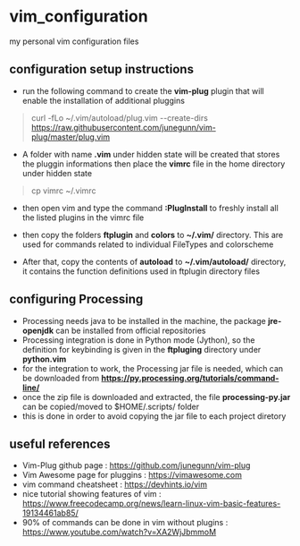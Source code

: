 # vim_configuration
my personal vim configuration files

## configuration setup instructions
* run the following command to create the **vim-plug** plugin that will enable the installation of additional pluggins
> curl -fLo ~/.vim/autoload/plug.vim --create-dirs https://raw.githubusercontent.com/junegunn/vim-plug/master/plug.vim

* A folder with name **.vim** under hidden state will be created that stores the pluggin informations then place the **vimrc** file in the home directory under hidden state
> cp vimrc ~/.vimrc

* then open vim and type the command **:PlugInstall** to freshly install all the listed plugins in the vimrc file

* then copy the folders **ftplugin** and **colors** to **~/.vim/** directory. This are used for commands related to individual FileTypes and colorscheme
* After that, copy the contents of **autoload** to **~/.vim/autoload/** directory, it contains the function definitions used in ftplugin directory files

## configuring Processing
* Processing needs java to be installed in the machine, the package **jre-openjdk** can be installed from official repositories
* Processing integration is done in Python mode (Jython), so the definition for keybinding is given in the **ftpluging** directory under **python.vim**
* for the integration to work, the Processing jar file is needed, which can be downloaded from **https://py.processing.org/tutorials/command-line/**
* once the zip file is downloaded and extracted, the file **processing-py.jar** can be copied/moved to $HOME/.scripts/ folder
* this is done in order to avoid copying the jar file to each project diretory

## useful references
* Vim-Plug github page : https://github.com/junegunn/vim-plug
* Vim Awesome page for pluggins : https://vimawesome.com
* vim command cheatsheet : https://devhints.io/vim
* nice tutorial showing features of vim : https://www.freecodecamp.org/news/learn-linux-vim-basic-features-19134461ab85/
* 90% of commands can be done in vim without plugins : https://www.youtube.com/watch?v=XA2WjJbmmoM
